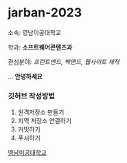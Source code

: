 # jarban-2023

소속: 영남이공대학교

학과: **소프트웨어콘텐츠과**

관심분야: *프런트앤드, 백앤드, 웹사이트 제작*

...
**안녕하세요**

### 깃허브 작성방법
1. 원격저장소 만들기
2. 지역 저장소 연결하기
3. 커밋하기
4. 푸시하기

[영남이공대학교](https://yclass.ync.ac.kr/)
